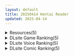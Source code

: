 ```yaml
---
layout: default
title: 20250414 Hentai Reader
updated: 2025-04-14
---
```


<details class='content-parent'>
<summary>
Resources(5)
</summary>
<details class='content-child'>
<summary>
<span class='rss-title'> [P站ID=14561119][緋月ひぐれ] fanbox合集 至25.3 [2.7GB] </span> <a class='rss-link' href='https://gmgard.com/gm129037' target='_blank'>&nbsp;</a>
<div class='rss-published'> 🕛 20250413 17:59:11</div>
</summary>
<img src="https://static.gmgard.us/Images/upload/65976140159111297.jpg" /><br /><p>更新一下，这次主攻方向变成了ZZZ和崩铁。依然超色</p>
</details>
<details class='content-child'>
<summary>
<span class='rss-title'> [AI汉化][RJ01356594][os式(オスシキ)] 繁殖ゴブリン エルゴル共和国100日リミット </span> <a class='rss-link' href='https://gmgard.com/gm129035' target='_blank'>&nbsp;</a>
<div class='rss-published'> 🕛 20250413 14:16:32</div>
</summary>
<img src="https://static.gmgard.us/Images/upload/13598132138349700.jpg" /><br /><p>故事背景
在人类的侵攻下，精灵族被逼入绝境，最终选择与哥布林结盟。
情报显示，100天后人类将发动大规模进攻。
为了让精灵与哥布林共同建立的“联合共和国”得以存续，必须利用哥布林的繁殖能力来对抗人类。</p>
</details>
<details class='content-child'>
<summary>
<span class='rss-title'> 【R3639】[survive] 【メス堕ち♂】金で買った不良男子(後編) モーションコミック版 </span> <a class='rss-link' href='https://blog.reimu.net/archives/108769' target='_blank'>&nbsp;</a>
<div class='rss-published'> 🕛 20250413 08:00:35</div>
</summary>
继续介绍一部survive社的动画。 →上期←那部男♂娘的后半段。 讲述一个直的金发深皮肤的不良男娘，受不了金 &#8230; <a class="more-link" href="https://blog.reimu.net/archives/108769">继续阅读<span class="screen-reader-text">【R3639】[survive] 【メス堕ち♂】金で買った不良男子(後編) モーションコミック版</span></a>
</details>
<details class='content-child'>
<summary>
<span class='rss-title'> [ウー] SiNiSistar2 (中/日/英) </span> <a class='rss-link' href='https://www.hacg.icu/wp/100623.html' target='_blank'>&nbsp;</a>
<div class='rss-published'> 🕛 20250413 06:30:50</div>
</summary>
前作大受好评，现在出第2部了，本作还增加了简易MOD功能，只要你会PS，就可以自 &#8230; <a href="https://www.hacg.icu/wp/100623.html">继续阅读 <span class="meta-nav">&#8594;</span></a>
</details>
<details class='content-child'>
<summary>
<span class='rss-title'> 【S4809】[Black Cyc] MinDeaD BlooD～支配者の為の狂死曲～ 汉化硬盘版+MinDeaD BlooD ～麻由と麻奈の輸血箱～+Original Sound Track+MinDeaD BlooD究極資料館 </span> <a class='rss-link' href='https://blog.reimu.net/archives/109225' target='_blank'>&nbsp;</a>
<div class='rss-published'> 🕛 20250413 05:00:56</div>
</summary>
继续水稿。这次补档的是【S0447】的汉化硬盘版以及污师的【S0123】，这本体和FD加起来不知道和Compl &#8230; <a class="more-link" href="https://blog.reimu.net/archives/109225">继续阅读<span class="screen-reader-text">【S4809】[Black Cyc] MinDeaD BlooD～支配者の為の狂死曲～ 汉化硬盘版+MinDeaD BlooD ～麻由と麻奈の輸血箱～+Original Sound Track+MinDeaD BlooD究極資料館</span></a>
</details>

</details>
<details class='content-parent'>
<summary>
DLsite Game Ranking(5)
</summary>
<details class='content-child'>
<summary>
<span class='rss-title'> 【中英日】SiNiSistar2 [ウー] </span> <a class='rss-link' href='https://www.dlsite.com/maniax/work/=/product_id/RJ01169914.html' target='_blank'>&nbsp;</a>
<div class='rss-published'> 🕛 20250414 13:15:59</div>
</summary>
<img src ="http://img.dlsite.jp/modpub/images2/work/doujin/RJ01170000/RJ01169914_img_main.jpg"/><br/>一款以“被敌人打倒时的绝望感、对毁灭·死亡的憧憬、被虐的官能”为主题的简单动作角色扮演游戏。以被诅咒的城镇和周边地区为舞台，玩家将扮演驱除魔物的修女进行战斗。
</details>
<details class='content-child'>
<summary>
<span class='rss-title'> 職場の30日間 [ケバブレヴェリー] </span> <a class='rss-link' href='https://www.dlsite.com/maniax/work/=/product_id/RJ01312342.html' target='_blank'>&nbsp;</a>
<div class='rss-published'> 🕛 20250414 13:15:59</div>
</summary>
<img src ="http://img.dlsite.jp/modpub/images2/work/doujin/RJ01313000/RJ01312342_img_main.jpg"/><br/>クールな社長が深夜、俺のデスクでこっそりオナニーを……。俺から金を借りた同期の女は、それを実は……。入社したばかりの可愛い後輩が密かに俺に頼みごとを……。俺だけが知る、会社の女たちの裏の顔。
</details>
<details class='content-child'>
<summary>
<span class='rss-title'> 404号室の性感マッサージ [シン・ギュラリティー] </span> <a class='rss-link' href='https://www.dlsite.com/maniax/work/=/product_id/RJ01356701.html' target='_blank'>&nbsp;</a>
<div class='rss-published'> 🕛 20250414 13:15:59</div>
</summary>
<img src ="http://img.dlsite.jp/modpub/images2/work/doujin/RJ01357000/RJ01356701_img_main.jpg"/><br/>マッサージ好き必見の3Dゲーム！凝り固まったバストをほぐし、悪いものが溜まった膣を中から柔らかくしてあげましょう。オイルを塗ってカラダをぬるぬるに…媚薬で全身気持ちよく…、届かないところは道具(?)を使ってほぐしていきましょう。さあ、あなたは今日から404号室のマッサージ師です。
</details>
<details class='content-child'>
<summary>
<span class='rss-title'> 淫紋憑きのマザー・アリシア [のうむ] </span> <a class='rss-link' href='https://www.dlsite.com/maniax/work/=/product_id/RJ01355493.html' target='_blank'>&nbsp;</a>
<div class='rss-published'> 🕛 20250414 13:15:59</div>
</summary>
<img src ="http://img.dlsite.jp/modpub/images2/work/doujin/RJ01356000/RJ01355493_img_main.jpg"/><br/>おばさん シスター 淫紋
</details>
<details class='content-child'>
<summary>
<span class='rss-title'> 淫堕の冒険者アンナ～最強の冒険者が底辺男の女になるまで～ [もりもり屋] </span> <a class='rss-link' href='https://www.dlsite.com/maniax/work/=/product_id/RJ01370291.html' target='_blank'>&nbsp;</a>
<div class='rss-published'> 🕛 20250414 13:15:59</div>
</summary>
<img src ="http://img.dlsite.jp/modpub/images2/work/doujin/RJ01371000/RJ01370291_img_main.jpg"/><br/>最強の爆乳ヒロインが無能の底辺男の女にされるRPG
</details>

</details>
<details class='content-parent'>
<summary>
DLsite Voice Ranking(5)
</summary>
<details class='content-child'>
<summary>
<span class='rss-title'> 【性癖布教期間限定100円】圧倒的な強さの女将軍を催◯で常識改変し、性格そのままに性処理を当然と思いながら見下し罵倒しつつコキ捨てオナホへ【イチャラブエンド】 [あとりえスターズ] </span> <a class='rss-link' href='https://www.dlsite.com/maniax/work/=/product_id/RJ01348345.html' target='_blank'>&nbsp;</a>
<div class='rss-published'> 🕛 20250414 13:16:02</div>
</summary>
<img src ="http://img.dlsite.jp/modpub/images2/work/doujin/RJ01349000/RJ01348345_img_main.jpg"/><br/>超人的な強さを誇る女騎士として名高い将軍を催◯能力で常識改変し、意識や性格そのままに「あなた」への性処理をこなすようになり最終的にイチャラブエンドのライトな催◯(かける側)音声!
</details>
<details class='content-child'>
<summary>
<span class='rss-title'> ✅4/14まで早期限定特典✅【密着淫語囁き】催○おまんこコレクション ～絶対服従アイドルオナホハーレム～【KU100】 [失楽少女] </span> <a class='rss-link' href='https://www.dlsite.com/maniax/work/=/product_id/RJ01350314.html' target='_blank'>&nbsp;</a>
<div class='rss-published'> 🕛 20250414 13:16:02</div>
</summary>
<img src ="http://img.dlsite.jp/modpub/images2/work/doujin/RJ01351000/RJ01350314_img_main.jpg"/><br/>この世の全てのエッロ～いメスは、ぜ～んぶあなたの所有物…っ! 絶対服従アイドル催○オナホハーレム! CV.陽向葵ゅか様 浅木式様 秋野かえで様
</details>
<details class='content-child'>
<summary>
<span class='rss-title'> reika20241126.wav【※この作品はフィクションです】 [テグラユウキ] </span> <a class='rss-link' href='https://www.dlsite.com/maniax/work/=/product_id/RJ01363732.html' target='_blank'>&nbsp;</a>
<div class='rss-published'> 🕛 20250414 13:16:02</div>
</summary>
<img src ="http://img.dlsite.jp/modpub/images2/work/doujin/RJ01364000/RJ01363732_img_main.jpg"/><br/>【※この作品はフィクションです】
</details>
<details class='content-child'>
<summary>
<span class='rss-title'> ✅豪華5大特典付き✅【全編ぐっぽり両耳奥舐め】圧迫耳舐め特化型Wセクサロイド〜耳奥舐めに特化した無感情セクサロイドのぐぽぐぽ耳舐めご奉仕2 [J〇ほんぽ] </span> <a class='rss-link' href='https://www.dlsite.com/maniax/work/=/product_id/RJ01369824.html' target='_blank'>&nbsp;</a>
<div class='rss-published'> 🕛 20250414 13:16:02</div>
</summary>
<img src ="http://img.dlsite.jp/modpub/images2/work/doujin/RJ01370000/RJ01369824_img_main.jpg"/><br/>■圧迫耳奥舐めセクサロイドとは?  耳奥を刺激する「圧迫耳舐め」に特化したセクサロイドで耳を舐められることが大好きな男性に人気を博している 性的ご奉仕の内容も「耳舐めオナニーサポート」「耳奥舐め手コキ」「耳奥舐めセックス」など様々で非常に実用性が高いセクサロイドとなっている あなたはこのセクサロイドを2体同時購入したため、耳奥まで舌がぐっぽりと入るような耳舐めを「両耳同時」に味わうことが可能
</details>
<details class='content-child'>
<summary>
<span class='rss-title'> ★4/24まで限定特典付き★妖艶な敵国尋問官のドスケベ乳首責め調教【わる～い政府の尋問官がスパイのショタをねっとり乳首責めして、売国奴のマゾ犬に調教する話】 [悪女名鑑(常世常闇所々)] </span> <a class='rss-link' href='https://www.dlsite.com/maniax/work/=/product_id/RJ01357279.html' target='_blank'>&nbsp;</a>
<div class='rss-published'> 🕛 20250414 13:16:02</div>
</summary>
<img src ="http://img.dlsite.jp/modpub/images2/work/doujin/RJ01358000/RJ01357279_img_main.jpg"/><br/>敵国尋問官がスパイのショタを乳首責めして、極秘の機密情報を吐かせるマゾ向けの話です。 敵国に捕らわれてしまった諜報員のショタ… 美しい尋問官のリリーにねっとりと乳首を意地悪されます… ショタは極秘の情報を吐いてしまうのでしょうか?  CV 大山チロル様
</details>

</details>
<details class='content-parent'>
<summary>
DLsite Comic Ranking(5)
</summary>
<details class='content-child'>
<summary>
<span class='rss-title'> 異教徒交流会 [ヨールキ・パールキ] </span> <a class='rss-link' href='https://www.dlsite.com/maniax/work/=/product_id/RJ01123497.html' target='_blank'>&nbsp;</a>
<div class='rss-published'> 🕛 20250414 13:16:04</div>
</summary>
<img src ="http://img.dlsite.jp/modpub/images2/work/doujin/RJ01124000/RJ01123497_img_main.jpg"/><br/>巫女と神子と特異体質
</details>
<details class='content-child'>
<summary>
<span class='rss-title'> あらあらママと娘の彼氏 [ふらいでぃっしゅ] </span> <a class='rss-link' href='https://www.dlsite.com/maniax/work/=/product_id/RJ01368031.html' target='_blank'>&nbsp;</a>
<div class='rss-published'> 🕛 20250414 13:16:04</div>
</summary>
<img src ="http://img.dlsite.jp/modpub/images2/work/doujin/RJ01369000/RJ01368031_img_main.jpg"/><br/>にこやかな人妻がボクにだけ見せる『メス』の顔…
</details>
<details class='content-child'>
<summary>
<span class='rss-title'> ゲーマー同僚神崎さんが勝手に住み着いてエロく迫ってくるんだが?! [南浜屋] </span> <a class='rss-link' href='https://www.dlsite.com/maniax/work/=/product_id/RJ01191376.html' target='_blank'>&nbsp;</a>
<div class='rss-published'> 🕛 20250414 13:16:04</div>
</summary>
<img src ="http://img.dlsite.jp/modpub/images2/work/doujin/RJ01192000/RJ01191376_img_main.jpg"/><br/>ある日突然、同僚のゲーマー女子が勝手に住み着くようになって…。 一緒にゲームをして夜はセックス… 自分たちの関係はただのセフレなのだろうか? それとも…。
</details>
<details class='content-child'>
<summary>
<span class='rss-title'> メイデンブレード紅-屈辱ノ人形- [妄想美術部] </span> <a class='rss-link' href='https://www.dlsite.com/maniax/work/=/product_id/RJ01373950.html' target='_blank'>&nbsp;</a>
<div class='rss-published'> 🕛 20250414 13:16:04</div>
</summary>
<img src ="http://img.dlsite.jp/modpub/images2/work/doujin/RJ01374000/RJ01373950_img_main.jpg"/><br/>魔族と戦う戦士『メイデン紅』が屈辱ノ人形(ラバードール)に堕ちる。
</details>
<details class='content-child'>
<summary>
<span class='rss-title'> 呪いの下着転生  ～ヒロインたちは触手下着に寄生されました～【コミカライズ版】 [聖華快楽書店] </span> <a class='rss-link' href='https://www.dlsite.com/maniax/work/=/product_id/RJ01350021.html' target='_blank'>&nbsp;</a>
<div class='rss-published'> 🕛 20250414 13:16:04</div>
</summary>
<img src ="http://img.dlsite.jp/modpub/images2/work/doujin/RJ01351000/RJ01350021_img_main.jpg"/><br/>触手下着に転生したので異世界美少女たちに寄生しまくって意のままに操ります。
</details>

</details>
